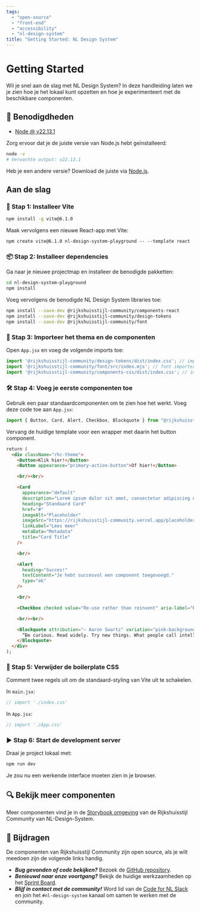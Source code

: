 ```yaml
---
tags:
  - "open-source"
  - "front-end"
  - "accessibility"
  - "nl-design-system"
title: "Getting Started: NL Design System"
---
```


# Getting Started

Wil je snel aan de slag met NL Design System? In deze handleiding laten we je zien hoe je het lokaal kunt opzetten en hoe je experimenteert met de beschikbare componenten.

## 📌 Benodigdheden

- [Node @ v22.13.1](https://nodejs.org/en/download)

Zorg ervoor dat je de juiste versie van Node.js hebt geïnstalleerd:
```sh
node -v
# Verwachte output: v22.13.1
```

Heb je een andere versie? Download de juiste via [Node.js](https://nodejs.org/en/download).

## Aan de slag

### 🚀 Stap 1: Installeer Vite

```sh
npm install -g vite@6.1.0
```

Maak vervolgens een nieuwe React-app met Vite:

```shs
npm create vite@6.1.0 nl-design-system-playground -- --template react
```

### 📦 Stap 2: Installeer dependencies

Ga naar je nieuwe projectmap en installeer de benodigde pakketten:

```sh
cd nl-design-system-playground
npm install
```
Voeg vervolgens de benodigde NL Design System libraries toe:

```sh
npm install --save-dev @rijkshuisstijl-community/components-react
npm install --save-dev @rijkshuisstijl-community/design-tokens
npm install --save-dev @rijkshuisstijl-community/font
```

### 🎨 Stap 3: Importeer het thema en de componenten

Open `App.jsx` en voeg de volgende imports toe:

```js
import '@rijkshuisstijl-community/design-tokens/dist/index.css'; // importeer het theme.
import '@rijkshuisstijl-community/font/src/index.mjs'; // font importeren.
import '@rijkshuisstijl-community/components-css/dist/index.css'; // importeer de CSS van de components.
```

### 🛠️ Stap 4: Voeg je eerste componenten toe

Gebruik een paar standaardcomponenten om te zien hoe het werkt. Voeg deze code toe aan `App.jsx`:

```js
import { Button, Card, Alert, Checkbox, Blockquote } from "@rijkshuisstijl-community/components-react";
```

Vervang de huidige template voor een wrapper met daarin het button component.

```html
return (
  <div className="rhc-theme">
    <Button>Klik hier!</Button>
    <Button appearance="primary-action-button">Of hier!</Button>

    <br/><br/>

    <Card
      appearance="default"
      description="Lorem ipsum dolor sit amet, consectetur adipiscing elit."
      heading="Standaard Card"
      href="#"
      imageAlt="Placeholder"
      imageSrc="https://rijkshuisstijl-community.vercel.app/placeholder.jpg"
      linkLabel="Lees meer"
      metaData="Metadata"
      title="Card Title"
    />

    <br/>

    <Alert
      heading="Succes!"
      textContent="Je hebt succesvol een component toegevoegd."
      type="ok"
    />

    <br/>

    <Checkbox checked value="Re-use rather than reinvent" aria-label="Reuse checkbox"/>

    <br/><br/>

    <Blockquote attribution="— Aaron Swartz" variation="pink-background">
      “Be curious. Read widely. Try new things. What people call intelligence just boils down to curiosity.”
    </Blockquote>
  </div>
);
```

### 🎨 Stap 5: Verwijder de boilerplate CSS

Comment twee regels uit om de standaard-styling van Vite uit te schakelen.

In `main.jsx`:

```jsx
// import './index.css'
```

In `App.jsx`:
```js
// import './App.css'
```

### ▶️ Stap 6: Start de development server

Draai je project lokaal met:

```sh
npm run dev
```

Je zou nu een werkende interface moeten zien in je browser.


## 🔍 Bekijk meer componenten

Meer componenten vind je in de [Storybook omgeving](https://rijkshuisstijl-community.vercel.app) van de Rijkshuisstijl Community van NL-Design-System.

## 🤝 Bijdragen

De componenten van Rijkshuisstijl Community zijn open source, als je wilt meedoen zijn de volgende links handig.

- **_Bug gevonden of code bekijken?_** Bezoek
  de [GitHub repository](https://github.com/nl-design-system/rijkshuisstijl-community). 
- **_Benieuwd naar onze voortgang?_** Bekijk de huidige werkzaamheden op
  het [Sprint Board](https://github.com/orgs/nl-design-system/projects/59).
- **_Blijf in contact met de community!_** Word lid van de [Code for NL Slack](https://praatmee.codefor.nl/) en join het
  `#nl-design-system` kanaal om samen te werken met de community.
